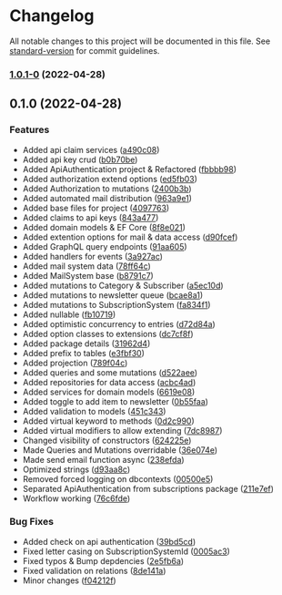 # Changelog

All notable changes to this project will be documented in this file. See [standard-version](https://github.com/conventional-changelog/standard-version) for commit guidelines.

### [1.0.1-0](https://github.com/limbo-works/Limbo.Umbraco.Subscriptions/compare/v0.1.0...v1.0.1-0) (2022-04-28)

## 0.1.0 (2022-04-28)


### Features

* Added api claim services ([a490c08](https://github.com/limbo-works/Limbo.Umbraco.Subscriptions/commit/a490c08d75645e7b40c946868b368c20138926dc))
* Added api key crud ([b0b70be](https://github.com/limbo-works/Limbo.Umbraco.Subscriptions/commit/b0b70bead73b432a800fba29240d9c0bd90e12f8))
* Added ApiAuthentication project & Refactored ([fbbbb98](https://github.com/limbo-works/Limbo.Umbraco.Subscriptions/commit/fbbbb98ae97d3449e6fecbba089501f2084bdc13))
* Added authorization extend options ([ed5fb03](https://github.com/limbo-works/Limbo.Umbraco.Subscriptions/commit/ed5fb03a4288166dc72d3bfa3a4bb3cac3f4e240))
* Added Authorization to mutations ([2400b3b](https://github.com/limbo-works/Limbo.Umbraco.Subscriptions/commit/2400b3be346411b98c31be587ef785a0cd8b444b))
* Added automated mail distribution ([963a9e1](https://github.com/limbo-works/Limbo.Umbraco.Subscriptions/commit/963a9e140d23ea4f06e7ad6d8f7e6b42ad3d4d2f))
* Added base files for project ([4097763](https://github.com/limbo-works/Limbo.Umbraco.Subscriptions/commit/40977631fee9acb076bb536d55143578e98b9517))
* Added claims to api keys ([843a477](https://github.com/limbo-works/Limbo.Umbraco.Subscriptions/commit/843a4779d869087defcd4d3032849e0b0c6c1da8))
* Added domain models & EF Core ([8f8e021](https://github.com/limbo-works/Limbo.Umbraco.Subscriptions/commit/8f8e02135c8b72dcd0c22ff131383ce5ad8bd5ff))
* Added extention options for mail & data access ([d90fcef](https://github.com/limbo-works/Limbo.Umbraco.Subscriptions/commit/d90fcefac530fafc3835964ffb97175268796262))
* Added GraphQL query endpoints ([91aa605](https://github.com/limbo-works/Limbo.Umbraco.Subscriptions/commit/91aa6058f6bc11f55b4f6c9976e78e52e5e0306f))
* Added handlers for events ([3a927ac](https://github.com/limbo-works/Limbo.Umbraco.Subscriptions/commit/3a927ac9909c99a832cafe9855284e7a0ebe5bc4))
* Added mail system data ([78ff64c](https://github.com/limbo-works/Limbo.Umbraco.Subscriptions/commit/78ff64cb8f16f5071e624047c38184edd28f476f))
* Added MailSystem base ([b8791c7](https://github.com/limbo-works/Limbo.Umbraco.Subscriptions/commit/b8791c7771b7ef30ad59c85adbcaa6c07d57ebbe))
* Added mutations to Category & Subscriber ([a5ec10d](https://github.com/limbo-works/Limbo.Umbraco.Subscriptions/commit/a5ec10d4ad1399c7d7906f0479fb3336e2298f9d))
* Added mutations to newsletter queue ([bcae8a1](https://github.com/limbo-works/Limbo.Umbraco.Subscriptions/commit/bcae8a1f0509ba7ca0a4b75e631db1cbe5d8ad4c))
* Added mutations to SubscriptionSystem ([fa834f1](https://github.com/limbo-works/Limbo.Umbraco.Subscriptions/commit/fa834f15b9bcfeefd237f1b3863f1712dd28ecee))
* Added nullable ([fb10719](https://github.com/limbo-works/Limbo.Umbraco.Subscriptions/commit/fb10719d5855105a6042a6945ae95047773b3c24))
* Added optimistic concurrency to entries ([d72d84a](https://github.com/limbo-works/Limbo.Umbraco.Subscriptions/commit/d72d84aeccd3d22f43265e9ae32594f03284fddb))
* Added option classes to extensions ([dc7cf8f](https://github.com/limbo-works/Limbo.Umbraco.Subscriptions/commit/dc7cf8fd7323c20d1d3f3f2497ab1eadcca04d62))
* Added package details ([31962d4](https://github.com/limbo-works/Limbo.Umbraco.Subscriptions/commit/31962d4a7dddf38674935aa2e426010c26fef02b))
* Added prefix to tables ([e3fbf30](https://github.com/limbo-works/Limbo.Umbraco.Subscriptions/commit/e3fbf30683d85bc57d59b5f5c77214584657c6a4))
* Added projection ([789f04c](https://github.com/limbo-works/Limbo.Umbraco.Subscriptions/commit/789f04c4c72e2cf2d71d86e1d991dacb7e67ae92))
* Added queries and some mutations ([d522aee](https://github.com/limbo-works/Limbo.Umbraco.Subscriptions/commit/d522aee70cbc3c56839c9d459cc805bde7e163de))
* Added repositories for data access ([acbc4ad](https://github.com/limbo-works/Limbo.Umbraco.Subscriptions/commit/acbc4ad3a77cf1bf9187b4c35bc8f64b2ce9947c))
* Added services for domain models ([6619e08](https://github.com/limbo-works/Limbo.Umbraco.Subscriptions/commit/6619e08e228e20eab0c086c9bd3d1c597ffbbc35))
* Added toggle to add item to newsletter ([0b55faa](https://github.com/limbo-works/Limbo.Umbraco.Subscriptions/commit/0b55faaec0b4b737fa620a793050c85357db4467))
* Added validation to models ([451c343](https://github.com/limbo-works/Limbo.Umbraco.Subscriptions/commit/451c34336715c1ee8f1bf9df628e604a0635c407))
* Added virtual keyword to methods ([0d2c990](https://github.com/limbo-works/Limbo.Umbraco.Subscriptions/commit/0d2c99088bfde586d9e85943951870f5edd25cf9))
* Added virtual modifiers to allow extending ([7dc8987](https://github.com/limbo-works/Limbo.Umbraco.Subscriptions/commit/7dc898765562174cde77584abcb53af23df20a7c))
* Changed visibility of constructors ([624225e](https://github.com/limbo-works/Limbo.Umbraco.Subscriptions/commit/624225ef80b5b67ddcb661e75ee5e19fda59c6fc))
* Made Queries and Mutations overridable ([36e074e](https://github.com/limbo-works/Limbo.Umbraco.Subscriptions/commit/36e074e38cf6610be36d349f6ec0a452eda6e8fe))
* Made send email function async ([238efda](https://github.com/limbo-works/Limbo.Umbraco.Subscriptions/commit/238efda83ea3ccf3eacc55241cf2877ffac3c6ce))
* Optimized strings ([d93aa8c](https://github.com/limbo-works/Limbo.Umbraco.Subscriptions/commit/d93aa8c13557a2afc87564057c1d2f17ddec034c))
* Removed forced logging on dbcontexts ([00500e5](https://github.com/limbo-works/Limbo.Umbraco.Subscriptions/commit/00500e5203b3efb1b4c1270173e33766b297e684))
* Separated ApiAuthentication from subscriptions package ([211e7ef](https://github.com/limbo-works/Limbo.Umbraco.Subscriptions/commit/211e7ef7e21f987da1d57d0a58d42a507b4d308a))
* Workflow working ([76c6fde](https://github.com/limbo-works/Limbo.Umbraco.Subscriptions/commit/76c6fde0ebc4e35fe71c2146401a521018fdf895))


### Bug Fixes

* Added check on api authentication ([39bd5cd](https://github.com/limbo-works/Limbo.Umbraco.Subscriptions/commit/39bd5cddb934713811c3718fab18e36f26f123f3))
* Fixed letter casing on SubscriptionSystemId ([0005ac3](https://github.com/limbo-works/Limbo.Umbraco.Subscriptions/commit/0005ac36cc08a4c102b28f7eb3048fbabbd8362b))
* Fixed typos & Bump depdencies ([2e5fb6a](https://github.com/limbo-works/Limbo.Umbraco.Subscriptions/commit/2e5fb6a17d537593c0074765806dd5689209b388))
* Fixed validation on relations ([8de141a](https://github.com/limbo-works/Limbo.Umbraco.Subscriptions/commit/8de141a3155f26d7e7ae629b68a0fae378639a04))
* Minor changes ([f04212f](https://github.com/limbo-works/Limbo.Umbraco.Subscriptions/commit/f04212f49620b34aa3ed7161f3558d17fda6efa1))
